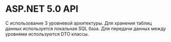 # ASP.NET 5.0 API
С использование 3 уровневой архитектуры.
Для хранения таблиц данных используется локальная SQL база.
Для передачи данных между уровнями используются DTO классы.
